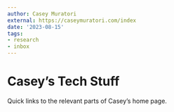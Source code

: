 ```yaml
---
author: Casey Muratori
external: https://caseymuratori.com/index
date: '2023-08-15'
tags:
- research
- inbox
---
```


# Casey’s Tech Stuff

Quick links to the relevant parts of Casey’s home page.
